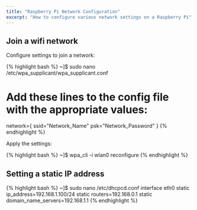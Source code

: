 ```yaml
---
title: "Raspberry Pi Network Configuration"
excerpt: "How to configure various network settings on a Raspberry Pi"
---
```


## Join a wifi network
Configure settings to join a network:

{% highlight bash %}
~]$ sudo nano /etc/wpa_supplicant/wpa_supplicant.conf
# Add these lines to the config file with the appropriate values:
network={
    ssid="Network_Name"
    psk="Network_Password"
}
{% endhighlight %}

Apply the settings:

{% highlight bash %}
~]$ wpa_cli -i wlan0 reconfigure
{% endhighlight %}

## Setting a static IP address
{% highlight bash %}
~]$ sudo nano /etc/dhcpcd.conf
interface eth0
static ip_address=192.168.1.100/24
static routers=192.168.0.1
static domain_name_servers=192.168.1.1
{% endhighlight %}

